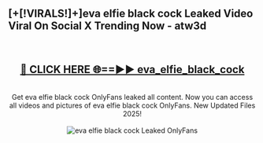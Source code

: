 <h2>[+[!VIRALS!]+]eva elfie black cock Leaked Video Viral On Social X Trending Now - atw3d</h2>
<br>
<div align="center">
<h2><a href="https://libra.edu.pl?eva_elfie_black_cock" rel="nofollow">🔴 CLICK HERE 🌐==►► eva_elfie_black_cock</a></h2>
<br>
Get eva elfie black cock OnlyFans leaked all content. Now you can access all videos and pictures of eva elfie black cock OnlyFans. New Updated Files 2025!
<br>
<br>
<a href="https://libra.edu.pl?eva_elfie_black_cock" rel="nofollow" data-target="animated-image.originalLink"><img src="https://i.ibb.co.com/WyWwxjT/player-gif2.gif" alt="eva elfie black cock Leaked OnlyFans" style="max-width: 100%; display: inline-block;" data-target="animated-image.originalImage"></a>
</div>
<br>